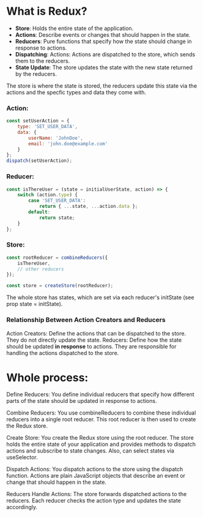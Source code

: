 # What is Redux?

- **Store**: Holds the entire state of the application.
- **Actions**: Describe events or changes that should happen in the state.
- **Reducers**: Pure functions that specify how the state should change in response to actions.
- **Dispatching**: Actions: Actions are dispatched to the store, which sends them to the reducers.
- **State Update**: The store updates the state with the new state returned by the reducers.

The store is where the state is stored, the reducers update this state via the actions and the specfic types and data they come with.

### Action: 

```js
const setUserAction = {
    type: 'SET_USER_DATA',
    data: {
        userName: 'JohnDoe',
        email: 'john.doe@example.com'
    }
};
dispatch(setUserAction);
```

### Reducer:

```js
const isThereUser = (state = initialUserState, action) => {
    switch (action.type) {
        case 'SET_USER_DATA':
            return { ...state, ...action.data };
        default:
            return state;
    }
};
```

### Store:

```js
const rootReducer = combineReducers({
    isThereUser,
    // other reducers
});

const store = createStore(rootReducer);
```

The whole store has states, which are set via each reducer's initState (see prop state = initState).


### Relationship Between Action Creators and Reducers
Action Creators: Define the actions that can be dispatched to the store. They do not directly update the state.
Reducers: Define how the state should be updated **in response** to actions. They are responsible for handling the actions dispatched to the store.


# Whole process:
Define Reducers: You define individual reducers that specify how different parts of the state should be updated in response to actions.

Combine Reducers: You use combineReducers to combine these individual reducers into a single root reducer. This root reducer is then used to create the Redux store.

Create Store: You create the Redux store using the root reducer. The store holds the entire state of your application and provides methods to dispatch actions and subscribe to state changes. Also, can select states via useSelector.

Dispatch Actions: You dispatch actions to the store using the dispatch function. Actions are plain JavaScript objects that describe an event or change that should happen in the state.

Reducers Handle Actions: The store forwards dispatched actions to the reducers. Each reducer checks the action type and updates the state accordingly.